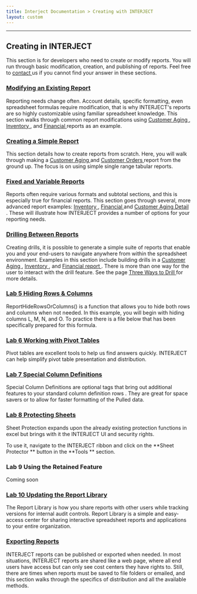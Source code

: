 ```yaml
---
title: Interject Documentation > Creating with INTERJECT
layout: custom
---
```

* * *

  


##  **Creating in INTERJECT**

This section is for developers who need to create or modify reports. You will run through basic modification, creation, and publishing of reports. Feel free to [ contact ](mailto:help@gointerject.com) us if you cannot find your answer in these sections. 

  


###  [ Modifying an Existing Report ](/wGetStarted/Modifying-an-Existing-Report_62849215.html)

Reporting needs change often. Account details, specific formatting, even spreadsheet formulas require modification, that is why INTERJECT's reports are so highly customizable using familiar spreadsheet knowledge. This section walks through common report modifications using [ Customer Aging ](/wGetStarted/128428927.html) , [ Inventory ](/wGetStarted/128429185.html) , and [ Financial ](/wGetStarted/128429053.html) reports as an example. 

  


###  [ Creating a Simple Report ](/wGetStarted/Creating-a-Simple-Report_128408585.html)

This section details how to create reports from scratch. Here, you will walk through making a [ Customer Aging ](/wGetStarted/128429314.html) and [ Customer Orders ](/wGetStarted/128421638.html) report from the ground up. The focus is on using simple single range tabular reports. 

  


###  [ Fixed and Variable Reports ](https://interject.atlassian.net/wiki/display/ID/Fixed+and+Variable+Reports)

Reports often require various formats and subtotal sections, and this is especially true for financial reports. This section goes through several, more advanced report examples: [ Inventory ](/wGetStarted/128429185.html) , [ Financial ](/wGetStarted/L3.3-Financial-Variable_128421724.html) and [ Customer Aging Detail ](/wGetStarted/L3.4-Customer-Aging-Detail_128429387.html) . These will illustrate how INTERJECT provides a number of options for your reporting needs. 

  


###  [ Drilling Between Reports ](/wGetStarted/Drilling-Between-Reports_61702193.html)

Creating drills, it is possible to generate a simple suite of reports that enable you and your end-users to navigate anywhere from within the spreadsheet environment. Examples in this section include building drills in a [ Customer Aging ](/wGetStarted/128421015.html) , [ Inventory ](/wGetStarted/128409138.html) , and [ Financial report ](/wGetStarted/128409219.html) . There is more than one way for the user to interact with the drill feature. See the page [ Three Ways to Drill ](/wGetStarted/L4.4-The-Three-Ways-to-Drill_128510906.html) for more details. 

###  [ Lab 5 Hiding Rows & Columns ](/wGetStarted/137363494.html)

ReportHideRowsOrColumns() is a function that allows you to hide both rows and columns when not needed. In this example, you will begin with hiding columns L, M, N, and O. To practice there is a file below that has been specifically prepared for this formula. 

  


###  [ Lab 6 Working with Pivot Tables ](/wGetStarted/L6-Working-with-Pivot-Tables_128202725.html)

Pivot tables are excellent tools to help us find answers quickly. INTERJECT can help simplify pivot table presentation and distribution. 

###  [ Lab 7 Special Column Definitions ](/wGetStarted/L7-Special-Column-Definitions_335183945.html)

Special Column Definitions are optional tags that bring out additional features to your standard column definition rows  . They are great for space savers or to allow for faster formatting of the Pulled data. 

###  [ Lab 8 Protecting Sheets ](/wGetStarted/L8-Protecting-Sheets_335151182.html)

Sheet Protection expands upon the already existing protection functions in excel but brings with it the INTERJECT UI and security rights. 

To use it, navigate to the INTERJECT ribbon and click on the  **Sheet Protector ** button in the  **Tools ** section. 

###  Lab 9 Using the Retained Feature 

Coming soon 

###  [ Lab 10 Updating the Report Library ](/wGetStarted/L10-Updating-the-Report-Library_62849583.html)

The Report Library is how you share reports with other users while tracking versions for internal audit controls. Report Library is a simple and easy-access center for sharing interactive spreadsheet reports and applications to your entire organization. 

###  [ Exporting Reports ](/wGetStarted/Exporting-Reports_93618178.html)

INTERJECT reports can be published or exported when needed. In most situations, INTERJECT reports are shared like a web page, where all end users have access but can only see cost centers they have rights to. Still, there are times when reports must be saved to file folders or emailed, and this section walks through the specifics of distribution and all the available methods. 

  

